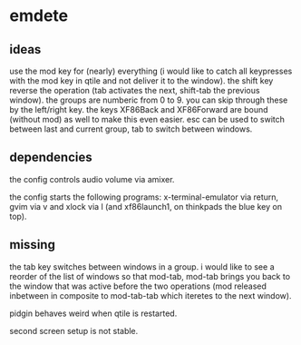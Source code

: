 emdete
======

ideas
-----

use the mod key for (nearly) everything (i would like to catch all keypresses
with the mod key in qtile and not deliver it to the window). the shift key
reverse the operation (tab activates the next, shift-tab the previous window).
the groups are numberic from 0 to 9. you can skip through these by the
left/right key. the keys XF86Back and XF86Forward are bound (without mod) as
well to make this even easier. esc can be used to switch between last and
current group, tab to switch between windows.

dependencies
------------

the config controls audio volume via amixer.

the config starts the following programs: x-terminal-emulator via return, gvim
via v and xlock via l (and xf86launch1, on thinkpads the blue key on top).

missing
-------

the tab key switches between windows in a group. i would like to see a reorder
of the list of windows so that mod-tab, mod-tab brings you back to the window
that was active before the two operations (mod released inbetween in composite
to mod-tab-tab which iteretes to the next window).

pidgin behaves weird when qtile is restarted.

second screen setup is not stable.

